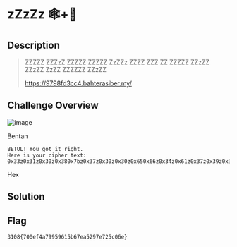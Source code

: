 # zZzZz 🕸️+🧮
## Description
> ZZZZZ ZZZzZ ZZZZZ ZZZZZ ZzZZz ZZZZ ZZZ ZZ ZZZZZ ZZzZZ ZZzZZ ZzZZ ZZZZZZ ZZzZZ
>
> https://9798fd3cc4.bahterasiber.my/

## Challenge Overview
![image](https://github.com/user-attachments/assets/d3f795c9-3e59-431f-ac0c-ce91712c0626)


Bentan
```
BETUL! You got it right.
Here is your cipher text:
0x33z0x31z0x30z0x380x7bz0x37z0x30z0x30z0x650x66z0x34z0x61z0x37z0x39z0x39z0x350x39z0x360x31z0x350x62z0x360x37z0x650x61z0x35z0x32z0x39z0x37z0x65z0x37z0x32z0x350x63z0x300x36z0x65z0x7dz
```
Hex
## Solution
## Flag
```
3108{700ef4a79959615b67ea5297e725c06e}
```
